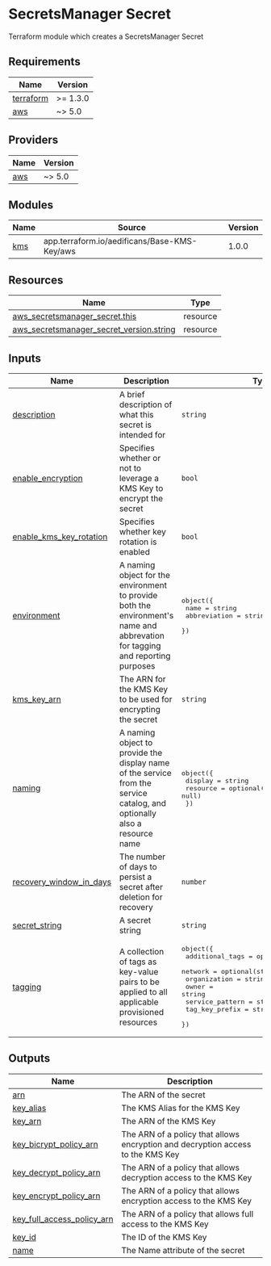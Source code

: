# SecretsManager Secret

Terraform module which creates a SecretsManager Secret

<!-- BEGIN_TF_DOCS -->
## Requirements

| Name | Version |
|------|---------|
| <a name="requirement_terraform"></a> [terraform](#requirement\_terraform) | >= 1.3.0 |
| <a name="requirement_aws"></a> [aws](#requirement\_aws) | ~> 5.0 |

## Providers

| Name | Version |
|------|---------|
| <a name="provider_aws"></a> [aws](#provider\_aws) | ~> 5.0 |

## Modules

| Name | Source | Version |
|------|--------|---------|
| <a name="module_kms"></a> [kms](#module\_kms) | app.terraform.io/aedificans/Base-KMS-Key/aws | 1.0.0 |

## Resources

| Name | Type |
|------|------|
| [aws_secretsmanager_secret.this](https://registry.terraform.io/providers/hashicorp/aws/latest/docs/resources/secretsmanager_secret) | resource |
| [aws_secretsmanager_secret_version.string](https://registry.terraform.io/providers/hashicorp/aws/latest/docs/resources/secretsmanager_secret_version) | resource |

## Inputs

| Name | Description | Type | Default | Required |
|------|-------------|------|---------|:--------:|
| <a name="input_description"></a> [description](#input\_description) | A brief description of what this secret is intended for | `string` | n/a | yes |
| <a name="input_enable_encryption"></a> [enable\_encryption](#input\_enable\_encryption) | Specifies whether or not to leverage a KMS Key to encrypt the secret | `bool` | `true` | no |
| <a name="input_enable_kms_key_rotation"></a> [enable\_kms\_key\_rotation](#input\_enable\_kms\_key\_rotation) | Specifies whether key rotation is enabled | `bool` | `true` | no |
| <a name="input_environment"></a> [environment](#input\_environment) | A naming object for the environment to provide both the environment's name and abbrevation for tagging and reporting purposes | <pre>object({<br>    name         = string<br>    abbreviation = string<br>  })</pre> | `null` | no |
| <a name="input_kms_key_arn"></a> [kms\_key\_arn](#input\_kms\_key\_arn) | The ARN for the KMS Key to be used for encrypting the secret | `string` | `null` | no |
| <a name="input_naming"></a> [naming](#input\_naming) | A naming object to provide the display name of the service from the service catalog, and optionally also a resource name | <pre>object({<br>    display  = string<br>    resource = optional(string, null)<br>  })</pre> | n/a | yes |
| <a name="input_recovery_window_in_days"></a> [recovery\_window\_in\_days](#input\_recovery\_window\_in\_days) | The number of days to persist a secret after deletion for recovery | `number` | `0` | no |
| <a name="input_secret_string"></a> [secret\_string](#input\_secret\_string) | A secret string | `string` | `null` | no |
| <a name="input_tagging"></a> [tagging](#input\_tagging) | A collection of tags as key-value pairs to be applied to all applicable provisioned resources | <pre>object({<br>    additional_tags = optional(map(any), {})<br>    network         = optional(string, null)<br>    organization    = string<br>    owner           = string<br>    service_pattern = string<br>    tag_key_prefix  = string<br>  })</pre> | n/a | yes |

## Outputs

| Name | Description |
|------|-------------|
| <a name="output_arn"></a> [arn](#output\_arn) | The ARN of the secret |
| <a name="output_key_alias"></a> [key\_alias](#output\_key\_alias) | The KMS Alias for the KMS Key |
| <a name="output_key_arn"></a> [key\_arn](#output\_key\_arn) | The ARN of the KMS Key |
| <a name="output_key_bicrypt_policy_arn"></a> [key\_bicrypt\_policy\_arn](#output\_key\_bicrypt\_policy\_arn) | The ARN of a policy that allows encryption and decryption access to the KMS Key |
| <a name="output_key_decrypt_policy_arn"></a> [key\_decrypt\_policy\_arn](#output\_key\_decrypt\_policy\_arn) | The ARN of a policy that allows decryption access to the KMS Key |
| <a name="output_key_encrypt_policy_arn"></a> [key\_encrypt\_policy\_arn](#output\_key\_encrypt\_policy\_arn) | The ARN of a policy that allows encryption access to the KMS Key |
| <a name="output_key_full_access_policy_arn"></a> [key\_full\_access\_policy\_arn](#output\_key\_full\_access\_policy\_arn) | The ARN of a policy that allows full access to the KMS Key |
| <a name="output_key_id"></a> [key\_id](#output\_key\_id) | The ID of the KMS Key |
| <a name="output_name"></a> [name](#output\_name) | The Name attribute of the secret |
<!-- END_TF_DOCS -->
